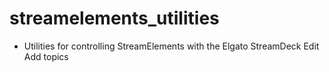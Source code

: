# streamelements_utilities 
- Utilities for controlling StreamElements with the Elgato StreamDeck Edit Add topics
